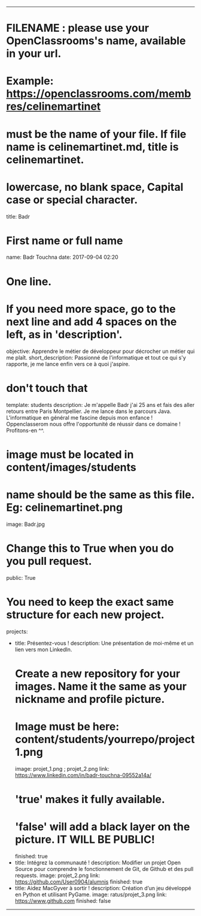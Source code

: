 ﻿---

# FILENAME : please use your OpenClassrooms's name, available in your url.
# Example: https://openclassrooms.com/membres/celinemartinet
# must be the name of your file. If file name is celinemartinet.md, title is celinemartinet.
# lowercase, no blank space, Capital case or special character.
title: Badr

# First name or full name
name: Badr Touchna
date: 2017-09-04 02:20

# One line.
# If you need more space, go to the next line and add 4 spaces on the left, as in 'description'.
objective: Apprendre le métier de développeur pour décrocher un métier qui me plaît.
short_description: Passionné de l'informatique et tout ce qui s'y rapporte, je me lance enfin vers ce à quoi j'aspire.

# don't touch that
template: students
description: Je m'appelle Badr j'ai 25 ans et fais des aller retours entre Paris Montpellier.
Je me lance dans le parcours Java. L'informatique en général me fascine depuis mon enfance ! 
Oppenclasserom nous offre l'opportunité de réussir dans ce domaine ! Profitons-en ^^.
    

# image must be located in content/images/students
# name should be the same as this file. Eg: celinemartinet.png
image: Badr.jpg

# Change this to True when you do you pull request.
public: True

# You need to keep the exact same structure for each new project.
projects:
  - title: Présentez-vous !
    description: Une présentation de moi-même et un lien vers mon LinkedIn.
    # Create a new repository for your images. Name it the same as your nickname and profile picture.
    # Image must be here: content/students/yourrepo/project1.png
    image: projet_1.png ; projet_2.png
    link: https://www.linkedin.com/in/badr-touchna-09552a14a/
    # 'true' makes it fully available.
    # 'false' will add a black layer on the picture. IT WILL BE PUBLIC!
    finished: true
  - title: Intégrez la communauté !
    description: Modifier un projet Open Source pour comprendre le fonctionnement de Git, de Github et des pull requests. 
    image: projet_2.png
    link: https://github.com/User0904/alumnis
    finished: true
  - title: Aidez MacGyver à sortir !
    description: Création d’un jeu développé en Python et utilisant PyGame.
    image: ratus/projet_3.png
    link: https://www.github.com
    finished: false
---

